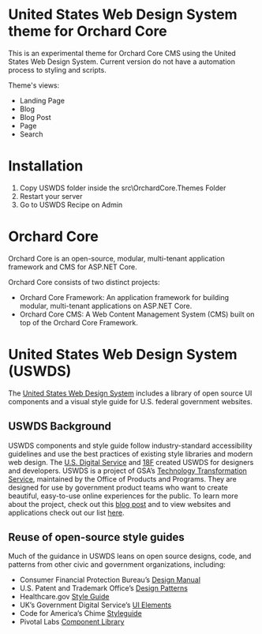 
# United States Web Design System theme for Orchard Core

This is an experimental theme for Orchard Core CMS using the United States Web Design System. Current version do not have a automation process to styling and scripts. 

Theme's views:
  * Landing Page
  * Blog
  * Blog Post
  * Page
  * Search

# Installation

1. Copy USWDS folder inside the src\OrchardCore.Themes Folder
2. Restart your server
3. Go to USWDS Recipe on Admin 

# Orchard Core

Orchard Core is an open-source, modular, multi-tenant application framework and CMS for ASP.NET Core. 

Orchard Core consists of two distinct projects:

* Orchard Core Framework: An application framework for building modular, multi-tenant applications on ASP.NET Core.
* Orchard Core CMS: A Web Content Management System (CMS) built on top of the Orchard Core Framework.

# United States Web Design System (USWDS)
The [United States Web Design System](https://designsystem.digital.gov) includes a library of open source UI components and a visual style guide for U.S. federal government websites.


## USWDS Background

USWDS components and style guide follow industry-standard accessibility guidelines and use the best practices of existing style libraries and modern web design. The [U.S. Digital Service](https://www.usds.gov/) and [18F](https://18f.gsa.gov/) created USWDS for designers and developers. USWDS is a project of GSA’s [Technology Transformation Service](https://www.gsa.gov/about-us/organization/federal-acquisition-service/technology-transformation-services), maintained by the Office of Products and Programs. They are designed for use by government product teams who want to create beautiful, easy-to-use online experiences for the public. To learn more about the project, check out this [blog post](https://18f.gsa.gov/2015/09/28/web-design-standards/) and to view websites and applications check out our list [here](docs/WHO_IS_USING_USWDS.md).


## Reuse of open-source style guides

Much of the guidance in USWDS leans on open source designs, code, and patterns from other civic and government organizations, including:

- Consumer Financial Protection Bureau’s [Design Manual](https://cfpb.github.io/design-manual/)
- U.S. Patent and Trademark Office’s [Design Patterns](http://uspto.github.io/designpatterns/)
- Healthcare.gov [Style Guide](http://styleguide.healthcare.gov/)
- UK’s Government Digital Service’s [UI Elements](http://govuk-elements.herokuapp.com/)
- Code for America’s Chime [Styleguide](https://github.com/chimecms/chime-starter)
- Pivotal Labs [Component Library](http://styleguide.cfapps.io/)


